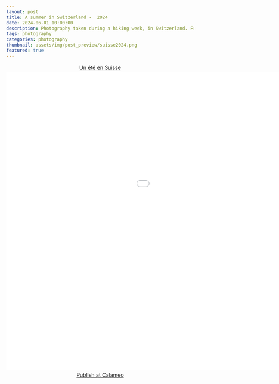 ```yaml
---
layout: post
title: A summer in Switzerland -  2024
date: 2024-06-01 10:00:00
description: Photography taken during a hiking week, in Switzerland. From Interlaken to Grindelwald.
tags: photography
categories: photography
thumbnail: assets/img/post_preview/suisse2024.png
featured: true
---
```


<div style="text-align:center;"><div style="margin:8px 0px 4px;"><a href="https://www.calameo.com/books/007434200fa5237d9360c" target="_blank">Un été en Suisse</a></div><iframe src="//v.calameo.com/?bkcode=007434200fa5237d9360c" width="1300" height="800" frameborder="0" scrolling="no" allowtransparency allowfullscreen style="margin:0 auto;"></iframe><div style="margin:4px 0px 8px;"><a href="http://www.calameo.com/">Publish at Calameo</a></div></div>

